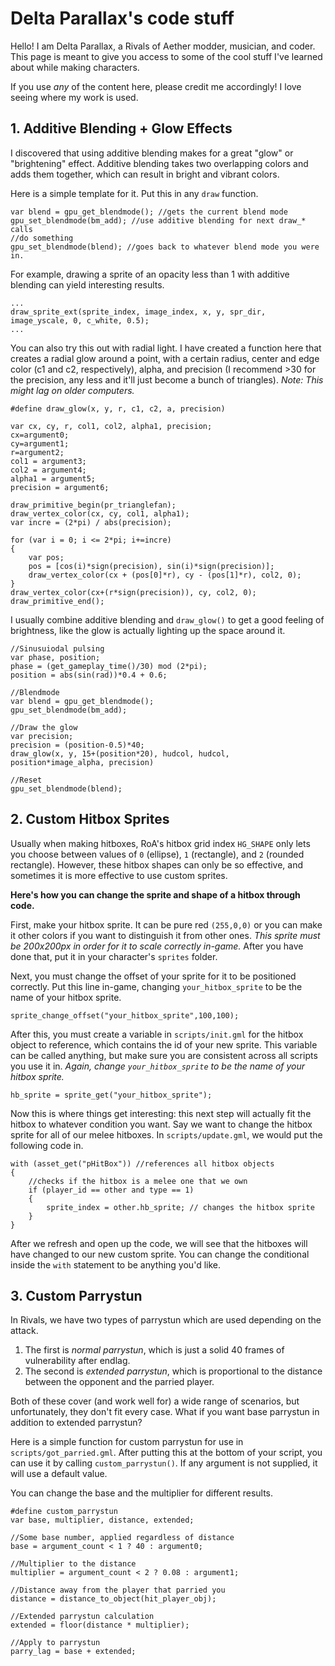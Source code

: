 ﻿# Delta Parallax's code stuff
Hello!
I am Delta Parallax, a Rivals of Aether modder, musician, and coder. This page is meant to give you access to some of the cool stuff I've learned about while making characters.

If you use *any* of the content here, please credit me accordingly! I love seeing where my work is used.

## 1. Additive Blending + Glow Effects

I discovered that using additive blending makes for a great "glow" or "brightening" effect. Additive blending takes two overlapping colors and adds them together, which can result in bright and vibrant colors.

Here is a simple template for it. Put this in any `draw` function.
```
var blend = gpu_get_blendmode(); //gets the current blend mode
gpu_set_blendmode(bm_add); //use additive blending for next draw_* calls
//do something
gpu_set_blendmode(blend); //goes back to whatever blend mode you were in.
```
For example, drawing a sprite of an opacity less than 1 with additive blending can yield interesting results.
```
...
draw_sprite_ext(sprite_index, image_index, x, y, spr_dir, image_yscale, 0, c_white, 0.5);
...
```
You can also try this out with radial light. I have created a function here that creates a radial glow around a point, with a certain radius, center and edge color (c1 and c2, respectively), alpha, and precision (I recommend >30 for the precision, any less and it'll just become a bunch of triangles).
*Note: This might lag on older computers.*
```
#define draw_glow(x, y, r, c1, c2, a, precision)

var cx, cy, r, col1, col2, alpha1, precision;
cx=argument0;
cy=argument1;
r=argument2;
col1 = argument3;
col2 = argument4;
alpha1 = argument5;
precision = argument6;

draw_primitive_begin(pr_trianglefan);
draw_vertex_color(cx, cy, col1, alpha1);
var incre = (2*pi) / abs(precision);

for (var i = 0; i <= 2*pi; i+=incre)
{
    var pos;
    pos = [cos(i)*sign(precision), sin(i)*sign(precision)];
    draw_vertex_color(cx + (pos[0]*r), cy - (pos[1]*r), col2, 0);
}
draw_vertex_color(cx+(r*sign(precision)), cy, col2, 0);
draw_primitive_end();
```

I usually combine additive blending and `draw_glow()` to get a good feeling of brightness, like the glow is actually lighting up the space around it.
```
//Sinusuiodal pulsing
var phase, position;
phase = (get_gameplay_time()/30) mod (2*pi);
position = abs(sin(rad))*0.4 + 0.6;

//Blendmode
var blend = gpu_get_blendmode();
gpu_set_blendmode(bm_add);

//Draw the glow
var precision;
precision = (position-0.5)*40;
draw_glow(x, y, 15+(position*20), hudcol, hudcol, position*image_alpha, precision)

//Reset
gpu_set_blendmode(blend);
```

## 2. Custom Hitbox Sprites
Usually when making hitboxes, RoA's hitbox grid index `HG_SHAPE` only lets you choose between values of `0` (ellipse), `1` (rectangle), and `2` (rounded rectangle). However, these hitbox shapes can only be so effective, and sometimes it is more effective to use custom sprites.

**Here's how you can change the sprite and shape of a hitbox through code.**

First, make your hitbox sprite. It can be pure red `(255,0,0)` or you can make it other colors if you want to distinguish it from other ones. *This sprite must be 200x200px in order for it to scale correctly in-game.* After you have done that, put it in your character's `sprites` folder.

Next, you must change the offset of your sprite for it to be positioned correctly. Put this line in-game, changing `your_hitbox_sprite` to be the name of your hitbox sprite.
```
sprite_change_offset("your_hitbox_sprite",100,100);
```
After this, you must create a variable in `scripts/init.gml` for the hitbox object to reference, which contains the id of your new sprite. This variable can be called anything, but make sure you are consistent across all scripts you use it in.
*Again, change `your_hitbox_sprite` to be the name of your hitbox sprite.*
```
hb_sprite = sprite_get("your_hitbox_sprite");
```

Now this is where things get interesting: this next step will actually fit the hitbox to whatever condition you want. Say we want to change the hitbox sprite for all of our melee hitboxes. In `scripts/update.gml`, we would put the following code in.
```
with (asset_get("pHitBox")) //references all hitbox objects
{
	//checks if the hitbox is a melee one that we own
	if (player_id == other and type == 1)
	{
		sprite_index = other.hb_sprite; // changes the hitbox sprite
	}
}
```
After we refresh and open up the code, we will see that the hitboxes will have changed to our new custom sprite.
You can change the conditional inside the `with` statement to be anything you'd like.

## 3. Custom Parrystun
In Rivals, we have two types of parrystun which are used depending on the attack.
1. The first is *normal parrystun*, which is just a solid 40 frames of vulnerability after endlag.
2. The second is *extended parrystun*, which is proportional to the distance between the opponent and the parried player.

Both of these cover (and work well for) a wide range of scenarios, but unfortunately, they don't fit every case. What if you want base parrystun in addition to extended parrystun?

Here is a simple function for custom parrystun for use in `scripts/got_parried.gml`.
After putting this at the bottom of your script, you can use it by calling `custom_parrystun()`. If any argument is not supplied, it will use a default value.

You can change the base and the multiplier for different results.
```
#define custom_parrystun
var base, multiplier, distance, extended;

//Some base number, applied regardless of distance
base = argument_count < 1 ? 40 : argument0;

//Multiplier to the distance
multiplier = argument_count < 2 ? 0.08 : argument1;

//Distance away from the player that parried you
distance = distance_to_object(hit_player_obj); 

//Extended parrystun calculation
extended = floor(distance * multiplier); 

//Apply to parrystun
parry_lag = base + extended;
```
